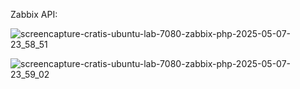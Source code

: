 Zabbix API:

![screencapture-cratis-ubuntu-lab-7080-zabbix-php-2025-05-07-23_58_51](https://github.com/user-attachments/assets/47e92a70-7bcf-40cf-8a7c-77cdf2912b0b)

![screencapture-cratis-ubuntu-lab-7080-zabbix-php-2025-05-07-23_59_02](https://github.com/user-attachments/assets/ccf92223-099f-4c45-a71f-0cd8c800bc72)
